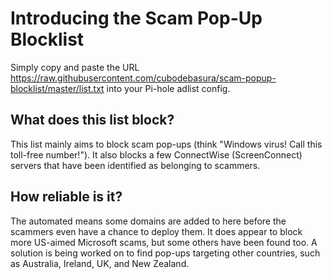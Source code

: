 # Introducing the Scam Pop-Up Blocklist
Simply copy and paste the URL https://raw.githubusercontent.com/cubodebasura/scam-popup-blocklist/master/list.txt into your Pi-hole adlist config.

## What does this list block?
This list mainly aims to block scam pop-ups (think "Windows virus! Call this toll-free number!").
It also blocks a few ConnectWise (ScreenConnect) servers that have been identified as belonging to scammers.

## How reliable is it?
The automated means some domains are added to here before the scammers even have a chance to deploy them.
It does appear to block more US-aimed Microsoft scams, but some others have been found too.
A solution is being worked on to find pop-ups targeting other countries, such as Australia, Ireland, UK, and New Zealand.
